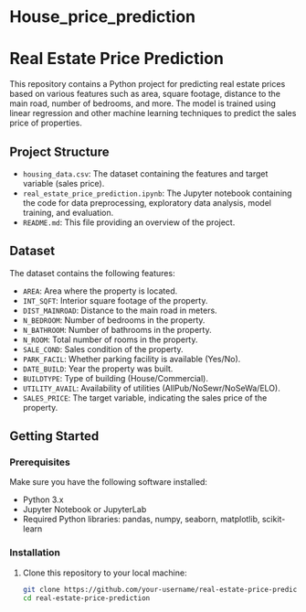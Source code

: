 # House_price_prediction

# Real Estate Price Prediction

This repository contains a Python project for predicting real estate prices based on various features such as area, square footage, distance to the main road, number of bedrooms, and more. The model is trained using linear regression and other machine learning techniques to predict the sales price of properties.

## Project Structure

- `housing_data.csv`: The dataset containing the features and target variable (sales price).
- `real_estate_price_prediction.ipynb`: The Jupyter notebook containing the code for data preprocessing, exploratory data analysis, model training, and evaluation.
- `README.md`: This file providing an overview of the project.

## Dataset

The dataset contains the following features:

- `AREA`: Area where the property is located.
- `INT_SQFT`: Interior square footage of the property.
- `DIST_MAINROAD`: Distance to the main road in meters.
- `N_BEDROOM`: Number of bedrooms in the property.
- `N_BATHROOM`: Number of bathrooms in the property.
- `N_ROOM`: Total number of rooms in the property.
- `SALE_COND`: Sales condition of the property.
- `PARK_FACIL`: Whether parking facility is available (Yes/No).
- `DATE_BUILD`: Year the property was built.
- `BUILDTYPE`: Type of building (House/Commercial).
- `UTILITY_AVAIL`: Availability of utilities (AllPub/NoSewr/NoSeWa/ELO).
- `SALES_PRICE`: The target variable, indicating the sales price of the property.

## Getting Started

### Prerequisites

Make sure you have the following software installed:

- Python 3.x
- Jupyter Notebook or JupyterLab
- Required Python libraries: pandas, numpy, seaborn, matplotlib, scikit-learn

### Installation

1. Clone this repository to your local machine:
   ```bash
   git clone https://github.com/your-username/real-estate-price-prediction.git
   cd real-estate-price-prediction
